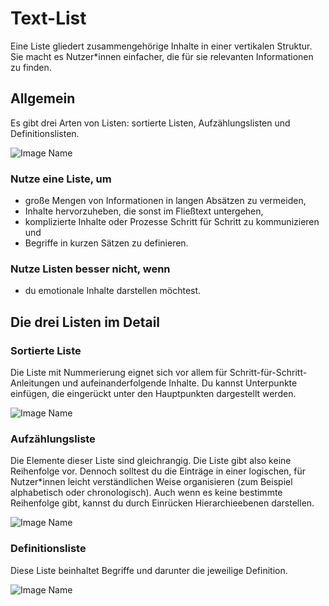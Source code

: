 # Text-List

Eine Liste gliedert zusammengehörige Inhalte in einer vertikalen Struktur. Sie macht es Nutzer*innen einfacher, die für sie relevanten Informationen zu finden.

## Allgemein

Es gibt drei Arten von Listen: sortierte Listen, Aufzählungslisten und Definitionslisten. 

![Image Name](assets/3_components/text-list/text-list_general.png)

### Nutze eine Liste, um 

*	große Mengen von Informationen in langen Absätzen zu vermeiden,
*	Inhalte hervorzuheben, die sonst im Fließtext untergehen,
*	komplizierte Inhalte oder Prozesse Schritt für Schritt zu kommunizieren und
*	Begriffe in kurzen Sätzen zu definieren.

### Nutze Listen besser nicht, wenn 

*  du emotionale Inhalte darstellen möchtest. 

## Die drei Listen im Detail 

### Sortierte Liste

Die Liste mit Nummerierung eignet sich vor allem für Schritt-für-Schritt-Anleitungen und aufeinanderfolgende Inhalte. Du kannst Unterpunkte einfügen, die eingerückt unter den Hauptpunkten dargestellt werden.

![Image Name](assets/3_components/text-list/ordered_list.png)

### Aufzählungsliste

Die Elemente dieser Liste sind gleichrangig. Die Liste gibt also keine Reihenfolge vor. Dennoch solltest du die Einträge in einer logischen, für Nutzer*innen leicht verständlichen Weise organisieren (zum Beispiel alphabetisch oder chronologisch). Auch wenn es keine bestimmte Reihenfolge gibt, kannst du durch Einrücken Hierarchieebenen darstellen.

![Image Name](assets/3_components/text-list/unordered_list.png)

### Definitionsliste

Diese Liste beinhaltet Begriffe und darunter die jeweilige Definition. 

![Image Name](assets/3_components/text-list/definition_list.png)
